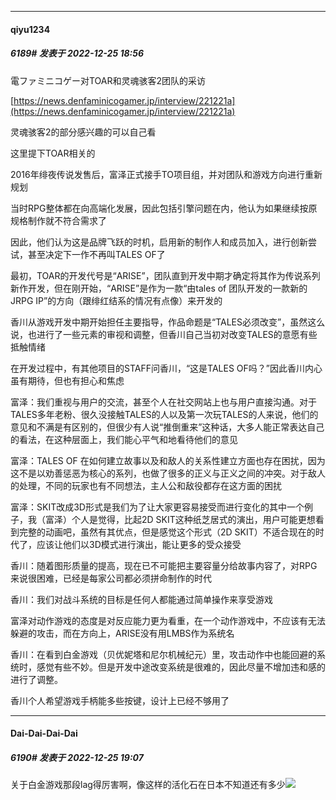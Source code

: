 

*****

####  qiyu1234  
##### 6189#       发表于 2022-12-25 18:56

電ファミニコゲー对TOAR和灵魂骇客2团队的采访

[https://news.denfaminicogamer.jp/interview/221221a](https://news.denfaminicogamer.jp/interview/221221a)

灵魂骇客2的部分感兴趣的可以自己看

这里提下TOAR相关的

2016年绯夜传说发售后，富泽正式接手TO项目组，并对团队和游戏方向进行重新规划

当时RPG整体都在向高端化发展，因此包括引擎问题在内，他认为如果继续按原规格制作就不符合需求了

因此，他们认为这是品牌飞跃的时机，启用新的制作人和成员加入，进行创新尝试，甚至决定下一作不再叫TALES OF了

最初，TOAR的开发代号是“ARISE”，团队直到开发中期才确定将其作为传说系列新作开发，但在刚开始，“ARISE”是作为一款“由tales of 团队开发的一款新的JRPG IP”的方向（跟绯红结系的情况有点像）来开发的

香川从游戏开发中期开始担任主要指导，作品命题是“TALES必须改变”，虽然这么说，也进行了一些元素的审视和调整，但香川自己当初对改变TALES的意愿有些抵触情绪

在开发过程中，有其他项目的STAFF问香川，“这是TALES OF吗？”因此香川内心虽有期待，但也有担心和焦虑

富泽：我们重视与用户的交流，甚至个人在社交网站上也与用户直接沟通。对于 TALES多年老粉、很久没接触TALES的人以及第一次玩TALES的人来说，他们的意见和不满是有区别的，但很少有人说“推倒重来”这种话，大多人能正常表达自己的看法，在这种层面上，我们能心平气和地看待他们的意见

富泽：TALES OF 在如何建立故事以及和敌人的关系性建立方面也存在困扰，因为这不是以劝善惩恶为核心的系列，也做了很多的正义与正义之间的冲突。对于敌人的处理，不同的玩家也有不同想法，主人公和敌役都存在这方面的困扰

富泽：SKIT改成3D形式是我们为了让大家更容易接受而进行变化的其中一个例子，我（富泽）个人是觉得，比起2D SKIT这种纸芝居式的演出，用户可能更想看到完整的动画吧，虽然有其优点，但是感觉这个形式（2D SKIT）不适合现在的时代了，应该让他们以3D模式进行演出，能让更多的受众接受

香川：随着图形质量的提高，现在已不可能把主要容量分给故事内容了，对RPG来说很困难，已经是每家公司都必须拼命制作的时代

香川：我们对战斗系统的目标是任何人都能通过简单操作来享受游戏

富泽对动作游戏的态度是对反应能力更为看重，在一个动作游戏中，不应该有无法躲避的攻击，而在方向上，ARISE没有用LMBS作为系统名

香川：在看到白金游戏（贝优妮塔和尼尔机械纪元）里，攻击动作中也能回避的系统时，感觉有些不妙。但是开发中途改变系统是很难的，因此尽量不增加违和感的进行了调整。

香川个人希望游戏手柄能多些按键，设计上已经不够用了



*****

####  Dai-Dai-Dai-Dai  
##### 6190#       发表于 2022-12-25 19:07

关于白金游戏那段lag得厉害啊，像这样的活化石在日本不知道还有多少<img src="https://static.saraba1st.com/image/smiley/face2017/009.gif" referrerpolicy="no-referrer">

